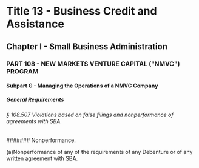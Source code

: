 
# Title 13 - Business Credit and Assistance
## Chapter I - Small Business Administration
### PART 108 - NEW MARKETS VENTURE CAPITAL ("NMVC") PROGRAM
#### Subpart G - Managing the Operations of a NMVC Company
##### General Requirements
###### § 108.507 Violations based on false filings and nonperformance of agreements with SBA.
####### Nonperformance.

(a)Nonperformance of any of the requirements of any Debenture or of any written agreement with SBA.
